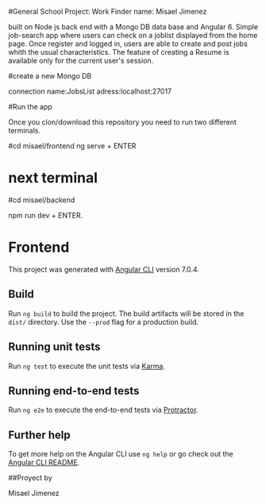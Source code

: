#General
School Project: Work Finder
name: Misael Jimenez

built on Node js back end with a Mongo DB data base and Angular 6.
Simple job-search app where users can check on a joblist displayed from the home page. Once register and logged in, users are able to create and post jobs whith the usual characteristics. The feature of creating a Resume is available only for the current user's session.

#create a new Mongo DB 

connection name:JobsList adress:localhost:27017 

#Run the app

 Once you clon/download this repository you need to run two different terminals.

#cd misael/frontend
ng serve + ENTER

# next terminal 

#cd misael/backend

npm run dev + ENTER.


# Frontend

This project was generated with [Angular CLI](https://github.com/angular/angular-cli) version 7.0.4.

## Build

Run `ng build` to build the project. The build artifacts will be stored in the `dist/` directory. Use the `--prod` flag for a production build.

## Running unit tests

Run `ng test` to execute the unit tests via [Karma](https://karma-runner.github.io).

## Running end-to-end tests

Run `ng e2e` to execute the end-to-end tests via [Protractor](http://www.protractortest.org/).

## Further help

To get more help on the Angular CLI use `ng help` or go check out the [Angular CLI README](https://github.com/angular/angular-cli/blob/master/README.md).

##Proyect by

Misael Jimenez
